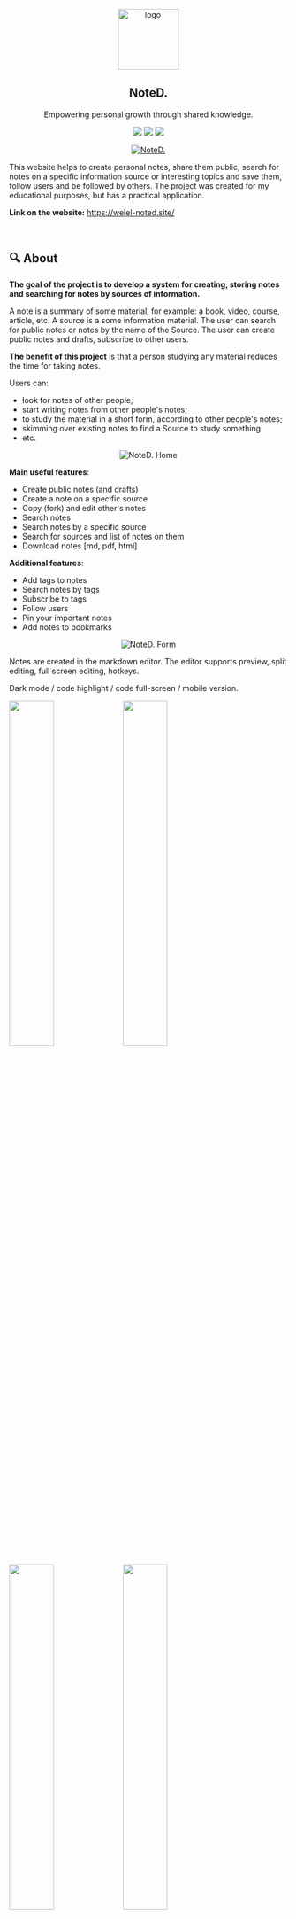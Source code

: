 <p align="center"><a href="https://welel-noted.site/"><img src="https://i.ibb.co/NjHnqXD/logo.png" alt="logo" width="110" border="0"></a></p>

<h2 align="center">NoteD.</h2>

<p align="center">Empowering personal growth through shared knowledge.</p>

<p align="center">
  <img src="https://img.shields.io/badge/python-v3.8-blue" >
  <img src="https://img.shields.io/badge/django-v4.1-blue">
  <img src="https://img.shields.io/badge/code%20style-black-black">
</p>

<p align="center">
  <a href="https://welel-noted.site/">
  <img src="https://i.ibb.co/ZMj9tvr/output-onlinepngtools.png" alt="NoteD."  border="0" />
  </a>
</p>

This website helps to create personal notes, share them public, search for notes on a specific information source or interesting topics and save them, follow users and be followed by others. The project was created for my educational purposes, but has a practical application.

**Link on the website:** https://welel-noted.site/

</br>

## 🔍 About

**The goal of the project is to develop a system for creating, storing notes and searching for notes by sources of information.**

A note is a summary of some material, for example: a book, video, course, article, etc. A source is a some information material.
The user can search for public notes or notes by the name of the Source. The user can create public notes and drafts, subscribe to other users.

**The benefit of this project** is that a person studying any material reduces the time for taking notes. 

Users can:
- look for notes of other people;
- start writing notes from other people's notes;
- to study the material in a short form, according to other people's notes;
- skimming over existing notes to find a Source to study something
- etc.

<p align="center"><img src="https://i.ibb.co/rtX98KM/screely-1671564311882.png" alt="NoteD. Home"  border="0" /></p>


**Main useful features**:

- Create public notes (and drafts)
- Create a note on a specific source
- Copy (fork) and edit other's notes
- Search notes
- Search notes by a specific source
- Search for sources and list of notes on them
- Download notes [md, pdf, html]

**Additional features**:

- Add tags to notes
- Search notes by tags
- Subscribe to tags
- Follow users
- Pin your important notes
- Add notes to bookmarks

<p align="center"><img src="https://i.ibb.co/FY8JrJw/screely-1671564251678.png" alt="NoteD. Form"  border="0" /></p>

Notes are created in the markdown editor. The editor supports preview, split editing, full screen editing, hotkeys.

Dark mode / code highlight / code full-screen / mobile version.

<p>
  <code><img width="40%" src="https://i.ibb.co/zR73qnJ/screely-1671641709714.png"></code>
  <code><img width="40%" src="https://i.ibb.co/QJCZk42/screely-1671564364437.png"></code>
  <br>
  <code><img width="40%" src="https://i.ibb.co/JRmRVjF/screely-1671630742282.png"></code>
  <code><img width="40%" src="https://i.ibb.co/86NxJQ4/screely-1671630946911.png"></code>
    <br>
  <code><img width="35%" src="https://i.ibb.co/fvGJFwN/Screen-Shot-2022-12-21-at-19-46-17-iphone13pink-portrait.png"></code>
  <code><img width="35%" src="https://i.ibb.co/Vx7scdn/Screen-Shot-2022-12-21-at-19-46-51-iphone13blue-portrait.png"></code>
</p>


## 🔥 Features

| Feature                  | Description                                                                                                                                                                                                                                                                                                                    |
| ------------------------ | ------------------------------------------------------------------------------------------------------------------------------------------------------------------------------------------------------------------------------------------------------------------------------------------------------------------------------ |
| User Accounts            | Users can create an account to access additional features, log in to their account. **Social authentication** is also supported with Google, GitHub, or Yandex accounts.                                                                                                                                                           |
| Content Management       | Users can **create and edit** content using a user-friendly interface (WYSIWYG Markdown Editor), and content can be **tagged** for easier categorization and searching. Users can also **bookmark** posts to easily access them later and **like** posts to show their appreciation. Posts can be **downloaded** in Markdown, PDF, or HTML format. |
| User Interaction         | Users have a **profile** page that displays their information and activity (notes). Users can **follow** other users to see their activity and **share content** on Twitter, WhatsApp, and Telegram.                                           |
| Search                   | Users can search for content based on keywords, tags and sources.                                                                                                                                                                                                                                                              |
| Design                   | The site uses Twitter Bootstrap for **responsive** layout and UI elements and is designed to be mobile-friendly, and the site offers a **dark mode** for users who prefer it.                                                                                                                                                          |
| Internationalization     | Site is available in both English and Russian                                                                                                                                                                                                                                                                                  | 
| Code Tests/Documentation | Code is documented to make it easier to understand and maintain. Automated tests are used to check for functionality, identify bugs, and ensure optimal performance.                                                                                                                                                           |
|Caching System|Site uses caching to improve performance. **Asynchronous tasks** are used to improve responsiveness.|
|GitHub API Integration|Site integrates with GitHub API to render markdown files in the HTML format (with code highlighting).

</br>

## 🛠️ Tech stack

<p>
  <code><img width="10%" src="https://www.vectorlogo.zone/logos/python/python-ar21.svg"></code>
  <code><img width="10%" src="https://www.vectorlogo.zone/logos/djangoproject/djangoproject-ar21.svg"></code>
  <code><img width="10%" src="https://www.vectorlogo.zone/logos/postgresql/postgresql-ar21.svg"></code>
  <code><img width="10%" src="https://www.vectorlogo.zone/logos/redis/redis-ar21.svg"></code>
  <code><img width="10%" src="https://images.g2crowd.com/uploads/product/image/social_landscape/social_landscape_8a31c306355eb532650043bf039d70a7/python-celery.png"></code>
  </br>
  
  <code><img width="10%" src="https://www.vectorlogo.zone/logos/nginx/nginx-ar21.svg"></code>
  <code><img width="10%" src="https://www.vectorlogo.zone/logos/gunicorn/gunicorn-ar21.svg"></code>
  <code><img width="10%" src="https://www.vectorlogo.zone/logos/docker/docker-ar21.svg"></code>
  <code><img width="10%" src="https://www.vectorlogo.zone/logos/jenkins/jenkins-ar21.svg"></code>
  <code><img width="10%" src="https://www.vectorlogo.zone/logos/linux/linux-ar21.svg"></code>
  </br>
  
  <code><img width="10%" src="https://www.vectorlogo.zone/logos/git-scm/git-scm-ar21.svg"></code>
  <code><img width="10%" src="https://www.vectorlogo.zone/logos/w3_html5/w3_html5-ar21.svg"></code>
  <code><img width="10%" src="https://www.vectorlogo.zone/logos/netlifyapp_watercss/netlifyapp_watercss-ar21.svg"></code>
  <code><img width="10%" src="https://www.vectorlogo.zone/logos/getbootstrap/getbootstrap-ar21.svg"></code>
</p>
</br>

## 🏗️ Installation

0. Prerequisites:

- `apt-get install wkhtmltopdf` for PDF files generation.
- `apt-get -y install gettext` for translation.

1. [Install PostgreSQL](https://www.postgresql.org/download/) and create new database.

    To use trigrams in PostgreSQL, you will need to install the `pg_trgm`
    extension first. 
    Execute the following command to install the `pg_trgm` extension inside a database:
    `CREATE EXTENSION pg_trgm;`

2. Clone or download the repository.
   
3. Create and activate [virtual environment and install requirements](https://packaging.python.org/en/latest/guides/installing-using-pip-and-virtual-environments/) from `requirements/local.txt` using Python 3.10.

4. Fill `.env.dist` file with required data and rename it to `.env`. Minimal requirements are `SECRET_KEY` and the database cofiguration (but then the functionality will be limited).

5. Make migrations and migrate with a custom command[1] or via Makefile[2].

```
# [1]
python manage.py makemigrate --settings=core.settings.local

# [2]
make setdb
```

6. [Set up a cache backend](https://docs.djangoproject.com/en/4.1/topics/cache/) or set a cache backend with following code in `core/settings/local.py`:

```python
CACHES = {
    "default": {
        "BACKEND": "common.cache.RedisDummyCache",
    }
}
```

7. Set up Celery worker and Celery beat.

8. Run the development server with one of the following commands.

```
# [1]
python manage.py runserver --settings=core.settings.local

# [2]
make run
```

</br>

### 👨‍💻 Team

- [Pavel Loginov](https://github.com/welel) (Backend/Frontend)
- [Eduard Antadze](https://github.com/eantdz) (DevOps)

